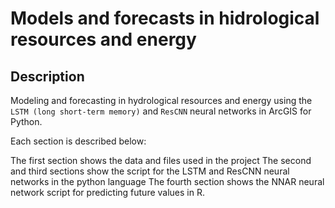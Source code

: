 # Models and forecasts in hidrological resources and energy

## Description

Modeling and forecasting in hydrological resources and energy using the `LSTM (long short-term memory)` and `ResCNN` neural networks in ArcGIS for Python.

Each section is described below:

The first section shows the data and files used in the project
The second and third sections show the script for the LSTM and ResCNN neural networks in the python language
The fourth section shows the NNAR neural network script for predicting future values in R.
